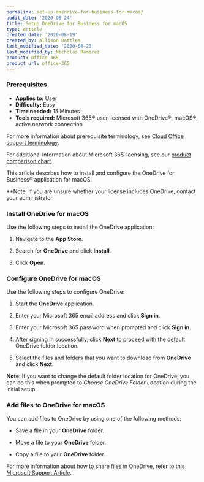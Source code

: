 ```yaml
---
permalink: set-up-onedrive-for-business-for-macos/
audit_date: '2020-08-24'
title: Setup OneDrive for Business for macOS
type: article
created_date: '2020-08-19'
created_by: Allison Battles
last_modified_date: '2020-08-20'
last_modified_by: Nicholas Ramirez
product: Office 365
product_url: office-365
---
```



### Prerequisites 

- **Applies to:** User
- **Difficulty:** Easy
- **Time needed:** 15 Minutes
- **Tools required:** Microsoft 365&reg; user licensed with OneDrive&reg;, macOS&reg;, active network connection

For more information about prerequisite terminology, see [Cloud Office support terminology](/how-to/cloud-office-support-terminology).

For additional information about Microsoft 365 licensing, see our [product comparison chart](https://www.rackspace.com/sites/default/files/2020-06/Rackspace-Data-Sheet-Microsoft-365-Plans-and-Pricing-Sheet-CLO-TSK-1487.pdf).

This article descrbes how to install and configure the OneDrive for Business&reg; application for macOS.

**Note: If you are unsure whether your license includes OneDrive, contact your administrator.

### Install OneDrive for macOS

Use the following steps to install the OneDrive application:

1. Navigate to the **App Store**.

2. Search for **OneDrive** and click **Install**.

3. Click **Open**.

### Configure OneDrive for macOS

Use the following steps to configure OneDrive:

1. Start the **OneDrive** application.

2. Enter your Microsoft 365 email address and click **Sign in**.

3. Enter your Microsoft 365 password when prompted and click **Sign in**.

4. After signing in successfully, click **Next** to proceed with the default OneDrive folder location.

5. Select the files and folders that you want to download from **OneDrive** and click **Next**.


**Note**: If you want to change the default folder location for OneDrive, you can do this when prompted to
*Choose OneDrive Folder Location* during the initial setup.


### Add files to OneDrive for macOS


You can add files to OneDrive by using one of the following methods:

- Save a file in your **OneDrive** folder.

- Move a file to your **OneDrive** folder.

- Copy a file to your **OneDrive** folder.


For more information about how to share files in OneDrive, refer to this [Microsoft Support Article](https://support.microsoft.com/en-us/office/share-onedrive-files-and-folders-9fcc2f7d-de0c-4cec-93b0-a82024800c07).
